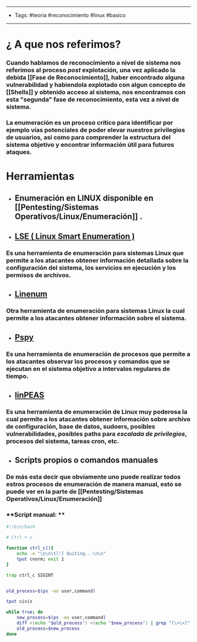 ----
- Tags: #teoria #reconocimiento #linux #basico
---

# ¿ A que nos referimos? 

### Cuando hablamos de **reconocimiento a nivel de sistema** nos referimos al proceso *post* explotación, una vez aplicado la debida [[Fase de Reconocimiento]], haber encontrado alguna vulnerabilidad y habiendola explotado con algun concepto de [[Shells]] y obtenido acceso al sistema, nos encontramos con esta "segunda" fase de reconocimiento, esta vez a nivel de **sistema**. 
### La enumeración es un proceso crítico para identificar por ejemplo vías potenciales de poder elevar nuestros privilegios de usuarios, así como para comprender la estructura del sistema objetivo y encontrar información útil para futuros ataques. 

# Herramientas 

- ## Enumeración en **LINUX** disponible en [[Pentesting/Sistemas Operativos/Linux/Enumeración]] .

- ## [LSE ( Linux Smart Enumeration )](https://github.com/diego-treitos/linux-smart-enumeration)
### Es una herramienta de enumeración para sistemas **Linux** que permite a los atacantes obtener información detallada sobre la configuración del sistema, los servicios en ejecución y los permisos de archivos.

- ## [Linenum](https://github.com/rebootuser/LinEnum/blob/master/LinEnum.sh) 
### Otra herramienta de enumeración para sistemas **Linux** la cual permite a los atacantes obtener información sobre el sistema.

- ## [Pspy](https://github.com/DominicBreuker/pspy)
### Es una herramienta de enumeración de procesos que permite a los atacantes observar los procesos y comandos que se ejecutan en el sistema objetivo a intervalos regulares de tiempo.

- ## [linPEAS](https://github.com/carlospolop/PEASS-ng/tree/master/linPEAS)
### Es una herramienta de enumeración de **Linux** muy poderosa la cual permite a los atacantes obtener información  sobre archivo de configuración, base de datos, sudoers, posibles vulnerabilidades, posibles paths para *escalada de privilegios*, procesos del sistema, tareas cron, etc. 

- ## Scripts propios o comandos manuales 
### De más esta decir que obviamente uno puede realizar todos estros procesos de enumeración de manera manual, esto se puede ver en la parte de [[Pentesting/Sistemas Operativos/Linux/Enumeración]]

### **Script manual: **

```bash 
#!/bin/bash 

# Ctrl + c

function ctrl_c(){
	echo -e "\ņ\n\t[!] Quiting...\n\n"
	tput cnorm; exit 1 
}

trap ctrl_c SIGINT 


old_process=$(ps -eo user,command)

tput civis 

while true; do 
	new_process=$(ps -eo user,command)
	diff <(echo "$old_process") <(echo "$new_process") | grep "[\>\<]" | grep -vE "kworker|procmon|command" 
	old_process=$new_process 
done 

```

